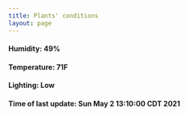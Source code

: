 ```yaml
---
title: Plants' conditions
layout: page
---
```



#### Humidity: 49%
#### Temperature: 71F
#### Lighting: Low
#### Time of last update: Sun May  2 13:10:00 CDT 2021
